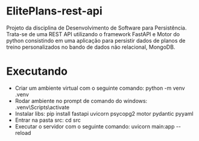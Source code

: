 # ElitePlans-rest-api
Projeto da disciplina de Desenvolvimento de Software para Persistência. Trata-se de uma REST API utilizando o framework FastAPI e Motor do python consistindo em uma aplicação para persistir dados de planos de treino personalizados no bando de dados não relacional, MongoDB.

# Executando
- Criar um ambiente virtual com o seguinte comando: python -m venv .venv
- Rodar ambiente no prompt de comando do windows: .venv\Scripts\activate
- Instalar libs: pip install fastapi uvicorn psycopg2 motor pydantic pyyaml
- Entrar na pasta src: cd src
- Executar o servidor com o seguinte comando: uvicorn main:app --reload
